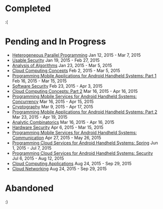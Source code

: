 # Completed
 :(

# Pending and In Progress
 * [Heterogeneous Parallel Programming](https://www.coursera.org/course/hetero) Jan 12, 2015 - Mar 7, 2015
 * [Usable Security](https://www.coursera.org/course/usablesec) Jan 19, 2015 - Feb 27, 2015
 * [Analysis of Algorithms](https://www.coursera.org/course/aofa) Jan 23, 2015 - Mar 5, 2015
 * [Cloud Computing Concepts](https://www.coursera.org/course/cloudcomputing) Feb 2, 2015 - Mar 5, 2015
 * [Programming Mobile Applications for Android Handheld Systems: Part 1](https://www.coursera.org/course/androidpart1) Feb 16, 2015 - Mar 15, 2015
 * [Software Security](https://www.coursera.org/course/softwaresec) Feb 23, 2015 - Apr 3, 2015
 * [Cloud Computing Concepts: Part 2](https://www.coursera.org/course/cloudcomputing2) Mar 16, 2015 - Apr 16, 2015
 * [Programming Mobile Services for Android Handheld Systems: Concurrency](https://www.coursera.org/course/posaconcurrency) Mar 16, 2015 - Apr 15, 2015
 * [Cryptography](https://www.coursera.org/course/cryptography) Mar 9, 2015 - Apr 17, 2015
 * [Programming Mobile Applications for Android Handheld Systems: Part 2](https://www.coursera.org/course/androidpart2) Mar 23, 2015 - Apr 19, 2015
 * [Analytic Combinatorics](https://www.coursera.org/course/ac) Mar 16, 2015 - Apr 16, 2015
 * [Hardware Security](https://www.coursera.org/course/hardwaresec) Apr 6, 2015 - Mar 15, 2015
 * [Programming Mobile Services for Android Handheld Systems: Communication](https://www.coursera.org/course/posacommunication) Apr 27, 2015 - May 26, 2015
 * [Programming Cloud Services for Android Handheld Systems: Spring](https://www.coursera.org/course/mobilecloudprogram) Jun 1, 2015 - Jul 7, 2015
 * [Programming Cloud Services for Android Handheld Systems: Security](https://www.coursera.org/course/mobilecloudsecurity) Jul 6, 2015 - Aug 12, 2015
 * [Cloud Computing Applications](https://www.coursera.org/course/cloudapplications) Aug 24, 2015 - Sep 29, 2015
 * [Cloud Networking](https://www.coursera.org/course/cloudnetworking) Aug 24, 2015 - Sep 29, 2015

# Abandoned
 :)